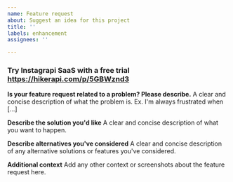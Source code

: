 ```yaml
---
name: Feature request
about: Suggest an idea for this project
title: ''
labels: enhancement
assignees: ''

---
```


### Try Instagrapi SaaS with a free trial https://hikerapi.com/p/5GBWznd3

**Is your feature request related to a problem? Please describe.**
A clear and concise description of what the problem is. Ex. I'm always frustrated when [...]

**Describe the solution you'd like**
A clear and concise description of what you want to happen.

**Describe alternatives you've considered**
A clear and concise description of any alternative solutions or features you've considered.

**Additional context**
Add any other context or screenshots about the feature request here.
